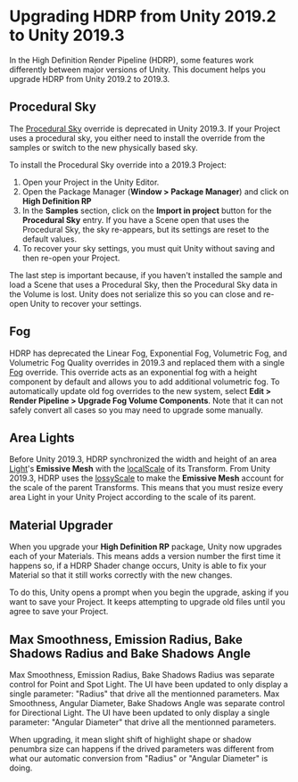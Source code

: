 # Upgrading HDRP from Unity 2019.2 to Unity 2019.3

In the High Definition Render Pipeline (HDRP), some features work differently between major versions of Unity. This document helps you upgrade HDRP from Unity 2019.2 to 2019.3.

<a name="ProceduralSky"></a>

## Procedural Sky

The [Procedural Sky](Override-Procedural-Sky.html) override is deprecated in Unity 2019.3. If your Project uses a procedural sky, you either need to install the override from the samples or switch to the new physically based sky.

To install the Procedural Sky override into a 2019.3 Project:

1. Open your Project in the Unity Editor.
2. Open the Package Manager (**Window > Package Manager**) and click on **High Definition RP**
3. In the **Samples** section, click on the **Import in project** button for the **Procedural Sky** entry. If you have a Scene open that uses the Procedural Sky,  the sky re-appears, but its settings are reset to the default values.
4. To recover your sky settings, you must quit Unity without saving and then re-open your Project.

The last step is important because, if you haven't installed the sample and load a Scene that uses a Procedural Sky, then the Procedural Sky data in the Volume is lost. Unity does not serialize this so you can close and re-open Unity to recover your settings.

## Fog

HDRP has deprecated the Linear Fog, Exponential Fog, Volumetric Fog, and Volumetric Fog Quality overrides in 2019.3 and replaced them with a single [Fog](Override-Fog.html) override. This override acts as an exponential fog with a height component by default and allows you to add additional volumetric fog. To automatically update old fog overrides to the new system, select **Edit > Render Pipeline > Upgrade Fog Volume Components**. Note that it can not safely convert all cases so you may need to upgrade some manually.

## Area Lights

Before Unity 2019.3, HDRP synchronized the width and height of an area [Light](Light-Component.html)'s **Emissive Mesh** with the [localScale](https://docs.unity3d.com/ScriptReference/Transform-localScale.html) of its Transform. From Unity 2019.3, HDRP uses the [lossyScale](https://docs.unity3d.com/ScriptReference/Transform-lossyScale.html) to make the **Emissive Mesh** account for the scale of the parent Transforms. This means that you must resize every area Light in your Unity Project according to the scale of its parent.

## Material Upgrader

When you upgrade your **High Definition RP** package, Unity now upgrades each of your Materials. This means adds a version number the first time it happens so, if a HDRP Shader change occurs, Unity is able to fix your Material so that it still works correctly with the new changes.

To do this, Unity opens a prompt when you begin the upgrade, asking if you want to save your Project. It keeps attempting to upgrade old files until you agree to save your Project.

## Max Smoothness, Emission Radius, Bake Shadows Radius and Bake Shadows Angle 

Max Smoothness, Emission Radius, Bake Shadows Radius was separate control for Point and Spot Light. The UI have been updated to only display a single parameter: "Radius" that drive all the mentionned parameters.
Max Smoothness, Angular Diameter, Bake Shadows Angle was separate control for Directional Light. The UI have been updated to only display a single parameter: "Angular Diameter" that drive all the mentionned parameters.

When upgrading, it mean slight shift of highlight shape or shadow penumbra size can happens if the drived parameters was different from what our automatic conversion from "Radius" or "Angular Diameter" is doing.



